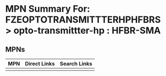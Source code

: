 



# MPN Summary For: FZEOPTOTRANSMITTTERHPHFBRS > opto-transmittter-hp : HFBR-SMA

## MPNs
  

|MPN|Direct Links|Search Links|
| :--- | :--- | :--- |
||||
